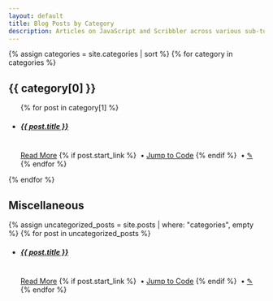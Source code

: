 ```yaml
---
layout: default
title: Blog Posts by Category
description: Articles on JavaScript and Scribbler across various sub-topics incliding AI/ML, XR, Scientific Computing, and Financial Computing.
---
```



<div class="container">

  {% assign categories = site.categories | sort %}
  {% for category in categories %}
    <h2>{{ category[0] }}</h2>
    <div class="row">
       <ul>
      {% for post in category[1] %}
            <li>
              <h5 class="card-title"><a href="{{ post.url }}">{{ post.title }}</a></h5><br>
              <a href="{{ post.url }}" >Read More</a>
              {% if post.start_link %}
                &nbsp;•&nbsp;<a href="{{ post.start_link }}" >Jump to Code</a>
              {% endif %}
              &nbsp;•&nbsp;<a href="https://github.com/gopi-suvanam/scribbler-website/edit/master/{{ post.path }}">&#9998;</a><br>
            </li>
      {% endfor %}
      </ul>
    </div>
  {% endfor %}

  <!-- Miscellaneous Section for Uncategorized Posts -->
  <h2>Miscellaneous</h2>
  <div class="row">
    {% assign uncategorized_posts = site.posts | where: "categories", empty %}
    {% for post in uncategorized_posts %}
       <ul>
           <li>
            <h5 class="card-title"><a href="{{ post.url }}">{{ post.title }}</a></h5><br>
            <a href="{{ post.url }}" >Read More</a>
            {% if post.start_link %}
              &nbsp;•&nbsp;<a href="{{ post.start_link }}" >Jump to Code</a>
            {% endif %}
              &nbsp;•&nbsp;<a href="https://github.com/gopi-suvanam/scribbler-website/edit/master/{{ post.path }}">&#9998;</a><br>
            </li>
      {% endfor %}
      </ul>
  </div>
</div>
